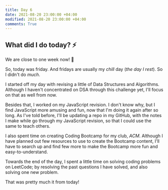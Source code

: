 ```yaml
---
title: Day 6
date: 2021-08-20 23:00:00 +04:00
modified: 2021-08-20 23:00:00 +04:00
comments: True
---
```


## What did I do today? ⚡️

We are close to one week now! 🚀

So, today was friday. And fridays are usually my *chill* day (*the day I rest*). So I didn't do *much*.

I started off my day with revising a little of Data Structures and Algorithms. Although I haven't concentrated on DSA through this challenge yet, I'll focus on that as well from now.

Besides that, I worked on my JavaScript revision. I don't know why, but I find JavaScript more amusing and fun, now that I'm doing it again after so long. As I've told before, I'll be updating a repo in my GitHub, with the notes I make while go through my JavaScript revision, so that I could use the same to teach others.

I also spent time on creating Coding Bootcamp for my club, *ACM*. Although I have planned out few resources to use to create the Bootcamp content, I'll have to search up and find few more to make the Bootcamp more fun and easy-to-understand.

Towards the end of the day, I spent a little time on solving coding problems on LeetCode; by resolving the past questions I have solved, and also solving one new problem.

That was pretty much it from today! 